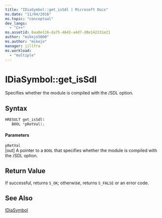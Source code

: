 ```yaml
---
title: "IDiaSymbol::get_isSdl | Microsoft Docs"
ms.date: "11/04/2016"
ms.topic: "conceptual"
dev_langs: 
  - "C++"
ms.assetid: 6aa0e116-da75-4643-a4d7-d8e142231e21
author: "mikejo5000"
ms.author: "mikejo"
manager: jillfra
ms.workload: 
  - "multiple"
---
```

# IDiaSymbol::get_isSdl
Specifies whether the module is compiled with the /SDL option.  
  
## Syntax  
  
```C++  
HRESULT get_isSdl(  
   BOOL *pRetVal);  
```  
  
#### Parameters  
 `pRetVal`  
 [out] A pointer to a `BOOL` that specifies whether the module is compiled with the /SDL option.  
  
## Return Value  
 If successful, returns `S_OK`; otherwise, returns `S_FALSE` or an error code.  
  
## See Also  
 [IDiaSymbol](../../debugger/debug-interface-access/idiasymbol.md)